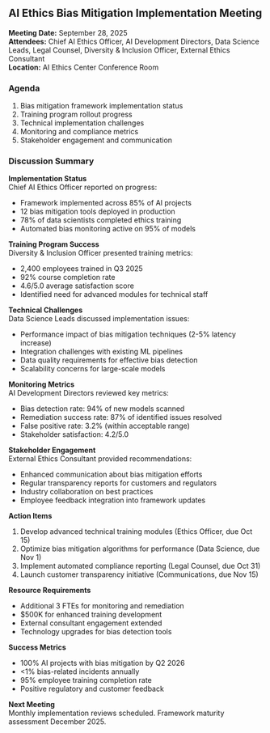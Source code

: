 ## AI Ethics Bias Mitigation Implementation Meeting

**Meeting Date:** September 28, 2025  
**Attendees:** Chief AI Ethics Officer, AI Development Directors, Data Science Leads, Legal Counsel, Diversity & Inclusion Officer, External Ethics Consultant  
**Location:** AI Ethics Center Conference Room  

### Agenda
1. Bias mitigation framework implementation status
2. Training program rollout progress
3. Technical implementation challenges
4. Monitoring and compliance metrics
5. Stakeholder engagement and communication

### Discussion Summary

**Implementation Status**  
Chief AI Ethics Officer reported on progress:
- Framework implemented across 85% of AI projects
- 12 bias mitigation tools deployed in production
- 78% of data scientists completed ethics training
- Automated bias monitoring active on 95% of models

**Training Program Success**  
Diversity & Inclusion Officer presented training metrics:
- 2,400 employees trained in Q3 2025
- 92% course completion rate
- 4.6/5.0 average satisfaction score
- Identified need for advanced modules for technical staff

**Technical Challenges**  
Data Science Leads discussed implementation issues:
- Performance impact of bias mitigation techniques (2-5% latency increase)
- Integration challenges with existing ML pipelines
- Data quality requirements for effective bias detection
- Scalability concerns for large-scale models

**Monitoring Metrics**  
AI Development Directors reviewed key metrics:
- Bias detection rate: 94% of new models scanned
- Remediation success rate: 87% of identified issues resolved
- False positive rate: 3.2% (within acceptable range)
- Stakeholder satisfaction: 4.2/5.0

**Stakeholder Engagement**  
External Ethics Consultant provided recommendations:
- Enhanced communication about bias mitigation efforts
- Regular transparency reports for customers and regulators
- Industry collaboration on best practices
- Employee feedback integration into framework updates

**Action Items**
1. Develop advanced technical training modules (Ethics Officer, due Oct 15)
2. Optimize bias mitigation algorithms for performance (Data Science, due Nov 1)
3. Implement automated compliance reporting (Legal Counsel, due Oct 31)
4. Launch customer transparency initiative (Communications, due Nov 15)

**Resource Requirements**
- Additional 3 FTEs for monitoring and remediation
- $500K for enhanced training development
- External consultant engagement extended
- Technology upgrades for bias detection tools

**Success Metrics**
- 100% AI projects with bias mitigation by Q2 2026
- <1% bias-related incidents annually
- 95% employee training completion rate
- Positive regulatory and customer feedback

**Next Meeting**  
Monthly implementation reviews scheduled. Framework maturity assessment December 2025.